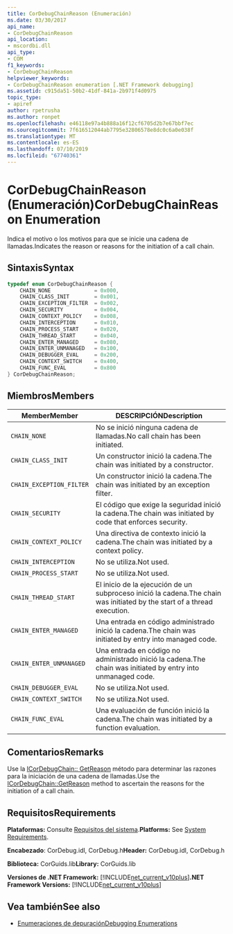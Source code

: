 ```yaml
---
title: CorDebugChainReason (Enumeración)
ms.date: 03/30/2017
api_name:
- CorDebugChainReason
api_location:
- mscordbi.dll
api_type:
- COM
f1_keywords:
- CorDebugChainReason
helpviewer_keywords:
- CorDebugChainReason enumeration [.NET Framework debugging]
ms.assetid: c915da51-50b2-41df-841a-2b971f4d0975
topic_type:
- apiref
author: rpetrusha
ms.author: ronpet
ms.openlocfilehash: e46118e97a4b888a16f12cf6705d2b7e67bbf7ec
ms.sourcegitcommit: 7f616512044ab7795e32806578e8dc0c6a0e038f
ms.translationtype: MT
ms.contentlocale: es-ES
ms.lasthandoff: 07/10/2019
ms.locfileid: "67740361"
---
```

# <a name="cordebugchainreason-enumeration"></a><span data-ttu-id="0b0a7-102">CorDebugChainReason (Enumeración)</span><span class="sxs-lookup"><span data-stu-id="0b0a7-102">CorDebugChainReason Enumeration</span></span>
<span data-ttu-id="0b0a7-103">Indica el motivo o los motivos para que se inicie una cadena de llamadas.</span><span class="sxs-lookup"><span data-stu-id="0b0a7-103">Indicates the reason or reasons for the initiation of a call chain.</span></span>  
  
## <a name="syntax"></a><span data-ttu-id="0b0a7-104">Sintaxis</span><span class="sxs-lookup"><span data-stu-id="0b0a7-104">Syntax</span></span>  
  
```cpp  
typedef enum CorDebugChainReason {  
    CHAIN_NONE              = 0x000,  
    CHAIN_CLASS_INIT        = 0x001,  
    CHAIN_EXCEPTION_FILTER  = 0x002,  
    CHAIN_SECURITY          = 0x004,  
    CHAIN_CONTEXT_POLICY    = 0x008,  
    CHAIN_INTERCEPTION      = 0x010,  
    CHAIN_PROCESS_START     = 0x020,  
    CHAIN_THREAD_START      = 0x040,  
    CHAIN_ENTER_MANAGED     = 0x080,  
    CHAIN_ENTER_UNMANAGED   = 0x100,  
    CHAIN_DEBUGGER_EVAL     = 0x200,  
    CHAIN_CONTEXT_SWITCH    = 0x400,  
    CHAIN_FUNC_EVAL         = 0x800  
} CorDebugChainReason;  
```  
  
## <a name="members"></a><span data-ttu-id="0b0a7-105">Miembros</span><span class="sxs-lookup"><span data-stu-id="0b0a7-105">Members</span></span>  
  
|<span data-ttu-id="0b0a7-106">Member</span><span class="sxs-lookup"><span data-stu-id="0b0a7-106">Member</span></span>|<span data-ttu-id="0b0a7-107">DESCRIPCIÓN</span><span class="sxs-lookup"><span data-stu-id="0b0a7-107">Description</span></span>|  
|------------|-----------------|  
|`CHAIN_NONE`|<span data-ttu-id="0b0a7-108">No se inició ninguna cadena de llamadas.</span><span class="sxs-lookup"><span data-stu-id="0b0a7-108">No call chain has been initiated.</span></span>|  
|`CHAIN_CLASS_INIT`|<span data-ttu-id="0b0a7-109">Un constructor inició la cadena.</span><span class="sxs-lookup"><span data-stu-id="0b0a7-109">The chain was initiated by a constructor.</span></span>|  
|`CHAIN_EXCEPTION_FILTER`|<span data-ttu-id="0b0a7-110">Un constructor inició la cadena.</span><span class="sxs-lookup"><span data-stu-id="0b0a7-110">The chain was initiated by an exception filter.</span></span>|  
|`CHAIN_SECURITY`|<span data-ttu-id="0b0a7-111">El código que exige la seguridad inició la cadena.</span><span class="sxs-lookup"><span data-stu-id="0b0a7-111">The chain was initiated by code that enforces security.</span></span>|  
|`CHAIN_CONTEXT_POLICY`|<span data-ttu-id="0b0a7-112">Una directiva de contexto inició la cadena.</span><span class="sxs-lookup"><span data-stu-id="0b0a7-112">The chain was initiated by a context policy.</span></span>|  
|`CHAIN_INTERCEPTION`|<span data-ttu-id="0b0a7-113">No se utiliza.</span><span class="sxs-lookup"><span data-stu-id="0b0a7-113">Not used.</span></span>|  
|`CHAIN_PROCESS_START`|<span data-ttu-id="0b0a7-114">No se utiliza.</span><span class="sxs-lookup"><span data-stu-id="0b0a7-114">Not used.</span></span>|  
|`CHAIN_THREAD_START`|<span data-ttu-id="0b0a7-115">El inicio de la ejecución de un subproceso inició la cadena.</span><span class="sxs-lookup"><span data-stu-id="0b0a7-115">The chain was initiated by the start of a thread execution.</span></span>|  
|`CHAIN_ENTER_MANAGED`|<span data-ttu-id="0b0a7-116">Una entrada en código administrado inició la cadena.</span><span class="sxs-lookup"><span data-stu-id="0b0a7-116">The chain was initiated by entry into managed code.</span></span>|  
|`CHAIN_ENTER_UNMANAGED`|<span data-ttu-id="0b0a7-117">Una entrada en código no administrado inició la cadena.</span><span class="sxs-lookup"><span data-stu-id="0b0a7-117">The chain was initiated by entry into unmanaged code.</span></span>|  
|`CHAIN_DEBUGGER_EVAL`|<span data-ttu-id="0b0a7-118">No se utiliza.</span><span class="sxs-lookup"><span data-stu-id="0b0a7-118">Not used.</span></span>|  
|`CHAIN_CONTEXT_SWITCH`|<span data-ttu-id="0b0a7-119">No se utiliza.</span><span class="sxs-lookup"><span data-stu-id="0b0a7-119">Not used.</span></span>|  
|`CHAIN_FUNC_EVAL`|<span data-ttu-id="0b0a7-120">Una evaluación de función inició la cadena.</span><span class="sxs-lookup"><span data-stu-id="0b0a7-120">The chain was initiated by a function evaluation.</span></span>|  
  
## <a name="remarks"></a><span data-ttu-id="0b0a7-121">Comentarios</span><span class="sxs-lookup"><span data-stu-id="0b0a7-121">Remarks</span></span>  
 <span data-ttu-id="0b0a7-122">Use la [ICorDebugChain:: GetReason](../../../../docs/framework/unmanaged-api/debugging/icordebugchain-getreason-method.md) método para determinar las razones para la iniciación de una cadena de llamadas.</span><span class="sxs-lookup"><span data-stu-id="0b0a7-122">Use the [ICorDebugChain::GetReason](../../../../docs/framework/unmanaged-api/debugging/icordebugchain-getreason-method.md) method to ascertain the reasons for the initiation of a call chain.</span></span>  
  
## <a name="requirements"></a><span data-ttu-id="0b0a7-123">Requisitos</span><span class="sxs-lookup"><span data-stu-id="0b0a7-123">Requirements</span></span>  
 <span data-ttu-id="0b0a7-124">**Plataformas:** Consulte [Requisitos del sistema](../../../../docs/framework/get-started/system-requirements.md).</span><span class="sxs-lookup"><span data-stu-id="0b0a7-124">**Platforms:** See [System Requirements](../../../../docs/framework/get-started/system-requirements.md).</span></span>  
  
 <span data-ttu-id="0b0a7-125">**Encabezado**: CorDebug.idl, CorDebug.h</span><span class="sxs-lookup"><span data-stu-id="0b0a7-125">**Header:** CorDebug.idl, CorDebug.h</span></span>  
  
 <span data-ttu-id="0b0a7-126">**Biblioteca:** CorGuids.lib</span><span class="sxs-lookup"><span data-stu-id="0b0a7-126">**Library:** CorGuids.lib</span></span>  
  
 <span data-ttu-id="0b0a7-127">**Versiones de .NET Framework:** [!INCLUDE[net_current_v10plus](../../../../includes/net-current-v10plus-md.md)]</span><span class="sxs-lookup"><span data-stu-id="0b0a7-127">**.NET Framework Versions:** [!INCLUDE[net_current_v10plus](../../../../includes/net-current-v10plus-md.md)]</span></span>  
  
## <a name="see-also"></a><span data-ttu-id="0b0a7-128">Vea también</span><span class="sxs-lookup"><span data-stu-id="0b0a7-128">See also</span></span>

- [<span data-ttu-id="0b0a7-129">Enumeraciones de depuración</span><span class="sxs-lookup"><span data-stu-id="0b0a7-129">Debugging Enumerations</span></span>](../../../../docs/framework/unmanaged-api/debugging/debugging-enumerations.md)
